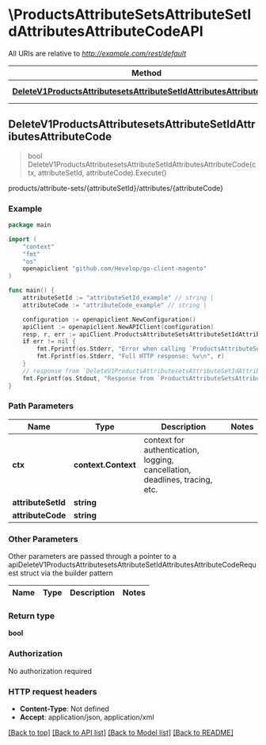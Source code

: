 # \ProductsAttributeSetsAttributeSetIdAttributesAttributeCodeAPI

All URIs are relative to *http://example.com/rest/default*

Method | HTTP request | Description
------------- | ------------- | -------------
[**DeleteV1ProductsAttributesetsAttributeSetIdAttributesAttributeCode**](ProductsAttributeSetsAttributeSetIdAttributesAttributeCodeAPI.md#DeleteV1ProductsAttributesetsAttributeSetIdAttributesAttributeCode) | **Delete** /V1/products/attribute-sets/{attributeSetId}/attributes/{attributeCode} | products/attribute-sets/{attributeSetId}/attributes/{attributeCode}



## DeleteV1ProductsAttributesetsAttributeSetIdAttributesAttributeCode

> bool DeleteV1ProductsAttributesetsAttributeSetIdAttributesAttributeCode(ctx, attributeSetId, attributeCode).Execute()

products/attribute-sets/{attributeSetId}/attributes/{attributeCode}



### Example

```go
package main

import (
	"context"
	"fmt"
	"os"
	openapiclient "github.com/Hevelop/go-client-magento"
)

func main() {
	attributeSetId := "attributeSetId_example" // string | 
	attributeCode := "attributeCode_example" // string | 

	configuration := openapiclient.NewConfiguration()
	apiClient := openapiclient.NewAPIClient(configuration)
	resp, r, err := apiClient.ProductsAttributeSetsAttributeSetIdAttributesAttributeCodeAPI.DeleteV1ProductsAttributesetsAttributeSetIdAttributesAttributeCode(context.Background(), attributeSetId, attributeCode).Execute()
	if err != nil {
		fmt.Fprintf(os.Stderr, "Error when calling `ProductsAttributeSetsAttributeSetIdAttributesAttributeCodeAPI.DeleteV1ProductsAttributesetsAttributeSetIdAttributesAttributeCode``: %v\n", err)
		fmt.Fprintf(os.Stderr, "Full HTTP response: %v\n", r)
	}
	// response from `DeleteV1ProductsAttributesetsAttributeSetIdAttributesAttributeCode`: bool
	fmt.Fprintf(os.Stdout, "Response from `ProductsAttributeSetsAttributeSetIdAttributesAttributeCodeAPI.DeleteV1ProductsAttributesetsAttributeSetIdAttributesAttributeCode`: %v\n", resp)
}
```

### Path Parameters


Name | Type | Description  | Notes
------------- | ------------- | ------------- | -------------
**ctx** | **context.Context** | context for authentication, logging, cancellation, deadlines, tracing, etc.
**attributeSetId** | **string** |  | 
**attributeCode** | **string** |  | 

### Other Parameters

Other parameters are passed through a pointer to a apiDeleteV1ProductsAttributesetsAttributeSetIdAttributesAttributeCodeRequest struct via the builder pattern


Name | Type | Description  | Notes
------------- | ------------- | ------------- | -------------



### Return type

**bool**

### Authorization

No authorization required

### HTTP request headers

- **Content-Type**: Not defined
- **Accept**: application/json, application/xml

[[Back to top]](#) [[Back to API list]](../README.md#documentation-for-api-endpoints)
[[Back to Model list]](../README.md#documentation-for-models)
[[Back to README]](../README.md)

